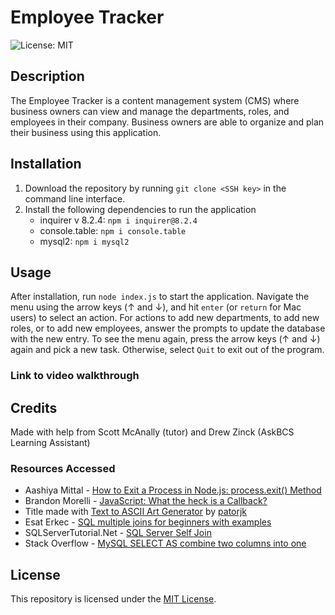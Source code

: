 # Employee Tracker

![License: MIT](https://img.shields.io/badge/License-MIT-yellow.svg)

## Description
The Employee Tracker is a content management system (CMS) where business owners can view and manage the departments, roles, and employees in their company. Business owners are able to organize and plan their business using this application.

## Installation
1. Download the repository by running ```git clone <SSH key>``` in the command line interface.
2. Install the following dependencies to run the application
    * inquirer v 8.2.4: ```npm i inquirer@8.2.4```
    * console.table: ```npm i console.table```
    * mysql2: ```npm i mysql2```

## Usage
After installation, run ```node index.js``` to start the application. Navigate the menu using the arrow keys (↑ and ↓), and hit ```enter``` (or ```return``` for Mac users) to select an action. For actions to add new departments, to add new roles, or to add new employees, answer the prompts to update the database with the new entry. To see the menu again, press the arrow keys (↑ and ↓) again and pick a new task. Otherwise, select ```Quit``` to exit out of the program.

### Link to video walkthrough

## Credits
Made with help from Scott McAnally (tutor) and Drew Zinck (AskBCS Learning Assistant)

### Resources Accessed
* Aashiya Mittal - [How to Exit a Process in Node.js: process.exit() Method](https://www.knowledgehut.com/blog/web-development/node-js-process-exit#using-process.exit())
* Brandon Morelli - [JavaScript: What the heck is a Callback?](https://codeburst.io/javascript-what-the-heck-is-a-callback-aba4da2deced)
* Title made with [Text to ASCII Art Generator](https://patorjk.com/software/taag/#p=display&f=ANSI%20Shadow&t=Employee%0AManager) by [patorjk](https://github.com/patorjk)
* Esat Erkec - [SQL multiple joins for beginners with examples](https://www.sqlshack.com/sql-multiple-joins-for-beginners-with-examples/)
* SQLServerTutorial.Net - [SQL Server Self Join](https://www.sqlservertutorial.net/sql-server-basics/sql-server-self-join/)
* Stack Overflow - [MySQL SELECT AS combine two columns into one](https://stackoverflow.com/questions/18860233/mysql-select-as-combine-two-columns-into-one)

## License
This repository is licensed under the [MIT License](https://opensource.org/licenses/MIT).